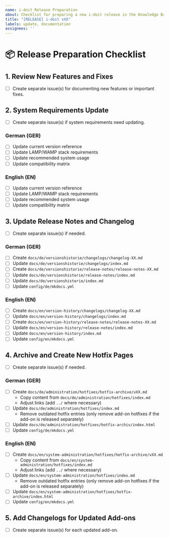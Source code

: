 ```yaml
---
name: i-doit Release Preparation
about: Checklist for preparing a new i-doit release in the Knowledge Base
title: "[RELEASE] i-doit vXX"
labels: update, documentation
assignees: ''
---
```


# 📦 Release Preparation Checklist

## 1. Review New Features and Fixes

- [ ] Create separate issue(s) for documenting new features or important fixes.

## 2. System Requirements Update

- [ ] Create separate issue(s) if system requirements need updating.

### German (GER)

- [ ] Update current version reference
- [ ] Update LAMP/WAMP stack requirements
- [ ] Update recommended system usage
- [ ] Update compatibility matrix

### English (EN)

- [ ] Update current version reference
- [ ] Update LAMP/WAMP stack requirements
- [ ] Update recommended system usage
- [ ] Update compatibility matrix

## 3. Update Release Notes and Changelog

- [ ] Create separate issue(s) if needed.

### German (GER)

- [ ] Create `docs/de/versionshistorie/changelogs/changelog-XX.md`
- [ ] Update `docs/de/versionshistorie/changelogs/index.md`
- [ ] Create `docs/de/versionshistorie/release-notes/release-notes-XX.md`
- [ ] Update `docs/de/versionshistorie/release-notes/index.md`
- [ ] Update `docs/de/versionshistorie/index.md`
- [ ] Update `config/de/mkdocs.yml`

### English (EN)

- [ ] Create `docs/en/version-history/changelogs/changelog-XX.md`
- [ ] Update `docs/en/version-history/changelogs/index.md`
- [ ] Create `docs/en/version-history/release-notes/release-notes-XX.md`
- [ ] Update `docs/en/version-history/release-notes/index.md`
- [ ] Update `docs/en/version-history/index.md`
- [ ] Update `config/en/mkdocs.yml`

## 4. Archive and Create New Hotfix Pages

- [ ] Create separate issue(s) if needed.

### German (GER)

- [ ] Create `docs/de/administration/hotfixes/hotfix-archive/vXX.md`
  - Copy content from `docs/de/administration/hotfixes/index.md`
  - Adjust links (add `../` where necessary)
- [ ] Update `docs/de/administration/hotfixes/index.md`
  - Remove outdated hotfix entries (only remove add-on hotfixes if the add-on is released separately)
- [ ] Update `docs/de/administration/hotfixes/hotfix-archiv/index.html`
- [ ] Update `config/de/mkdocs.yml`

### English (EN)

- [ ] Create `docs/en/system-administration/hotfixes/hotfix-archive/vXX.md`
  - Copy content from `docs/en/system-administration/hotfixes/index.md`
  - Adjust links (add `../` where necessary)
- [ ] Update `docs/en/system-administration/hotfixes/index.md`
  - Remove outdated hotfix entries (only remove add-on hotfixes if the add-on is released separately)
- [ ] Update `docs/en/system-administration/hotfixes/hotfix-archive/index.html`
- [ ] Update `config/en/mkdocs.yml`

## 5. Add Changelogs for Updated Add-ons

- [ ] Create separate issue(s) for each updated add-on.
